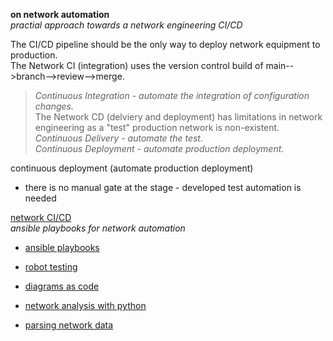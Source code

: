 **on network automation**  
 _practial approach towards a network engineering CI/CD_  
 
The CI/CD pipeline should be the only way to deploy network equipment to production.  
The Network CI (integration) uses the version control build of main-->branch-->review-->merge.  
>_Continuous Integration - automate the integration of configuration changes._  
The Network CD (delviery and deployment) has limitations in network engineering as a "test" production network is non-existent.
>_Continuous Delivery - automate the test._    
>_Continuous Deployment - automate production deployment._  

 continuous deployment (automate production deployment)    
* there is no manual gate at the stage - developed test automation is needed 

[network CI/CD](https://github.com/sdncoder/network-ci-cd)  
_ansible playbooks for network automation_  
* [ansible playbooks](https://github.com/sdncoder/playbooks)  


* [robot testing](https://github.com/sdncoder/robot)  
* [diagrams as code](https://github.com/sdncoder/diagrams)
* [network analysis with python](https://github.com/sdncoder/sr-te-networkx)  
* [parsing network data](https://github.com/sdncoder/text-parsing)  










 
